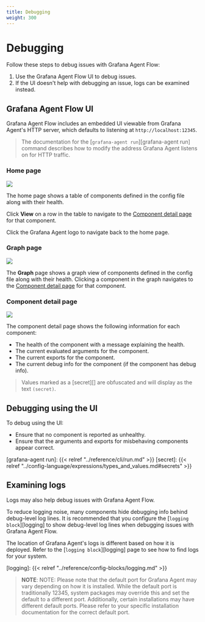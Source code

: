 ```yaml
---
title: Debugging
weight: 300
---
```


# Debugging

Follow these steps to debug issues with Grafana Agent Flow:

1. Use the Grafana Agent Flow UI to debug issues.
2. If the UI doesn't help with debugging an issue, logs can be examined
   instead.

## Grafana Agent Flow UI

Grafana Agent Flow includes an embedded UI viewable from Grafana Agent's HTTP
server, which defaults to listening at `http://localhost:12345`.

> The documentation for the [`grafana-agent run`][grafana-agent run] command describes how to
> modify the address Grafana Agent listens on for HTTP traffic.

### Home page

![](../../../assets/ui_home_page.png)

The home page shows a table of components defined in the config file along with
their health.

Click **View** on a row in the table to navigate to the [Component detail page](#component-detail-page)
for that component.

Click the Grafana Agent logo to navigate back to the home page.

### Graph page

![](../../../assets/ui_graph_page.png)

The **Graph** page shows a graph view of components defined in the config file
along with their health. Clicking a component in the graph navigates to the
[Component detail page](#component-detail-page) for that component.

### Component detail page

![](../../../assets/ui_component_detail_page.png)

The component detail page shows the following information for each component:

* The health of the component with a message explaining the health.
* The current evaluated arguments for the component.
* The current exports for the component.
* The current debug info for the component (if the component has debug info).

> Values marked as a [secret][] are obfuscated and will display as the text
> `(secret)`.

## Debugging using the UI

To debug using the UI:

* Ensure that no component is reported as unhealthy.
* Ensure that the arguments and exports for misbehaving components appear
  correct.

[grafana-agent run]: {{< relref "../reference/cli/run.md" >}}
[secret]: {{< relref "../config-language/expressions/types_and_values.md#secrets" >}}

## Examining logs

Logs may also help debug issues with Grafana Agent Flow.

To reduce logging noise, many components hide debugging info behind debug-level
log lines. It is recommended that you configure the [`logging block`][logging]
to show debug-level log lines when debugging issues with Grafana Agent Flow.

The location of Grafana Agent's logs is different based on how it is deployed.
Refer to the [`logging block`][logging] page to see how to find logs for your
system.

[logging]: {{< relref "../reference/config-blocks/logging.md" >}}

> **NOTE**: NOTE: Please note that the default port for Grafana Agent may vary depending on how it
> is installed. While the default port is traditionally 12345, system packages may override this
> and set the default to a different port. Additionally, certain installations may have different
> default ports. Please refer to your specific installation documentation for the correct default
> port.
